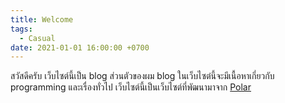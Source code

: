 ```yaml
---
title: Welcome
tags:
  - Casual
date: 2021-01-01 16:00:00 +0700
---
```


สวัสดีครับ เว็บไซต์นี้เป็น blog ส่วนตัวของผม blog ในเว็บไซต๋นี้จะมีเนื้อหาเกี่ยวกับ programming และเรื่องทั่วไป
เว็บไซต์นี้เป็นเว็บไซต์ที่พัฒนามาจาก [Polar](https://github.com/neizod/polar)